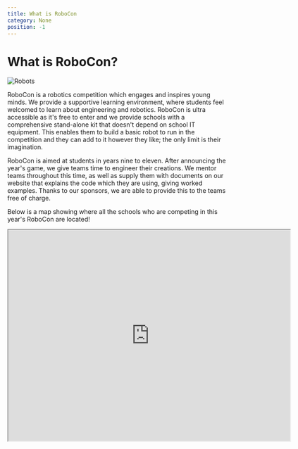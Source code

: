 ```yaml
---
title: What is RoboCon
category: None
position: -1
---
```

# What is RoboCon?

![Robots](/images/IMG_3192-768x512_resultCOMPRSD.jpg)

RoboCon is a robotics competition which engages and inspires young minds. We provide a supportive learning environment, where students feel welcomed to learn about engineering and robotics. RoboCon is ultra accessible as it's free to enter and we provide schools with a comprehensive stand-alone kit that doesn't depend on school IT equipment. This enables them to build a basic robot to run in the competition and they can add to it however they like; the only limit is their imagination.

RoboCon is aimed at students in years nine to eleven. After announcing the year's game, we give teams time to engineer their creations. We mentor teams throughout this time, as well as supply them with documents on our website that explains the code which they are using, giving worked examples. Thanks to our sponsors, we are able to provide this to the teams free of charge.

Below is a map showing where all the schools who are competing in this year's RoboCon are located!

<Embed :aspect-ratio="640/480"><iframe src="https://www.google.com/maps/d/embed?mid=160TDYZ84zzZyABjIeSQH624Cu7Cf8UVx&ehbc=2E312F" width="640" height="480"></iframe></Embed>


